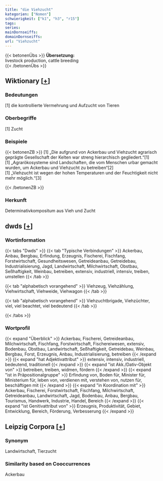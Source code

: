 ```yaml
---
title: "die Viehzucht"
kategorien: ["Nomen"]
schwierigkeit: ["k1", "h3", "r15"]
tags:
series:
mainDornseiffs:
domainDornseiffs:
url: "Viehzucht"
---
```


{{< betonenÜbs >}}
**Übersetzung:**  
livestock production, cattle breeding  
{{< /betonenÜbs >}}

## Wiktionary [[+](https://de.wiktionary.org/wiki/Viehzucht)]

### Bedeutungen
[1] die kontrollierte Vermehrung und Aufzucht von Tieren  

### Oberbegriffe
[1] Zucht  

### Beispiele
{{< betonenZB >}}
[1] „Die aufgrund von Ackerbau und Viehzucht agrarisch geprägte Gesellschaft der Kelten war streng hierarchisch gegliedert.“[1]  
[1] „Agrarökosysteme sind Landschaften, die vom Menschen urbar gemacht wurden, um Ackerbau und Viehzucht zu betreiben“[2]  
[1] „Viehzucht ist wegen der hohen Temperaturen und der Feuchtigkeit nicht mehr möglich.“[3]  

{{< /betonenZB >}}
### Herkunft
Determinativkompositum aus Vieh und Zucht  



## dwds [[+](https://www.dwds.de/wb/Viehzucht)]

### Wortinformation
{{< tabs "Dwds" >}}
{{< tab "Typische Verbindungen" >}}
Ackerbau, Anbau, Bergbau, Erfindung, Erzeugnis, Fischerei, Fischfang, Forstwirtschaft, Gesundheitswesen, Getreideanbau, Getreidebau, Industrialisierung, Jagd, Landwirtschaft, Milchwirtschaft, Obstbau, Seßhaftigkeit, Weinbau, betreiben, extensiv, industriell, intensiv, treiben, umstellen
{{< /tab >}}

{{< tab "alphabetisch vorangehend" >}}
Viehzeug, Viehzählung, Viehwirtschaft, Viehweide, Viehwagon
{{< /tab >}}

{{< tab "alphabetisch vorangehend" >}}
Viehzuchtbrigade, Viehzüchter, viel, viel beachtet, viel bedeutend
{{< /tab >}}

{{< /tabs >}}

### Wortprofil
{{< expand "Überblick" >}} Ackerbau, Fischerei, Getreideanbau, Milchwirtschaft, Fischfang, Forstwirtschaft, Fischereiwesen, extensiv, Bodenbau, Obstbau, Landwirtschaft, Seßhaftigkeit, Getreidebau, Weinbau, Bergbau, Forst, Erzeugnis, Anbau, Industrialisierung, betreiben {{< /expand >}}
{{< expand "hat Adjektivattribut" >}} extensiv, intensiv, industriell, bedeutend, traditionell {{< /expand >}}
{{< expand "ist Akk./Dativ-Objekt von" >}} betreiben, treiben, widmen, fördern {{< /expand >}}
{{< expand "ist in Präpositionalgruppe" >}} Erfindung von, Boden für, Minister für, Ministerium für, leben von, verdienen mit, verstehen von, nutzen für, beschäftigen mit {{< /expand >}}
{{< expand "in Koordination mit" >}} Ackerbau, Fischerei, Forstwirtschaft, Fischfang, Milchwirtschaft, Getreideanbau, Landwirtschaft, Jagd, Bodenbau, Anbau, Bergbau, Tourismus, Handwerk, Industrie, Handel, Bereich {{< /expand >}}
{{< expand "ist Genitivattribut von" >}} Erzeugnis, Produktivität, Gebiet, Entwicklung, Bereich, Förderung, Verbesserung {{< /expand >}}

## Leipzig Corpora [[+](https://corpora.uni-leipzig.de/en/res?word=Viehzucht&corpusId=deu_newscrawl-public_2018)]


### Synonym
Landwirtschaft, Tierzucht


### Similarity based on Cooccurrences
Ackerbau

